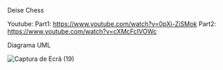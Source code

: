 Deise Chess

Youtube: 
Part1:  https://www.youtube.com/watch?v=0pXi-ZiSMok
Part2:  https://www.youtube.com/watch?v=cXMcFcIVOWc


Diagrama UML

![Captura de Ecrã (19)](https://github.com/AlcantraNetoM/LP2_a22209870/assets/126702437/fb32e8ae-568f-45ec-affd-8ab69a51f433)
